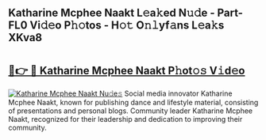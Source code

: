 ## Katharine Mcphee Naakt L𝚎a𝚔ed N𝚞𝚍e - Part-FL0 Vi𝚍𝚎o P𝚑𝚘tos - H𝚘𝚝 O𝚗𝚕yf𝚊ns L𝚎a𝚔s XKva8

# <h2><a href="http://kf0324k.oniu.top/?m=Katharine+Mcphee+Naakt">🔗👉 🔴 Katharine Mcphee Naakt P𝚑ot𝚘𝚜 V𝚒d𝚎o</a></h2>

[![Katharine Mcphee Naakt Nu𝚍e𝚜](https://i.imgur.com/0qMVB7G.gif)](http://kf0324k.oniu.top/?m=Katharine+Mcphee+Naakt)
Social media innovator Katharine Mcphee Naakt, known for publishing dance and lifestyle material, consisting of presentations and personal blogs. Community leader Katharine Mcphee Naakt, recognized for their leadership and dedication to improving their community.  
